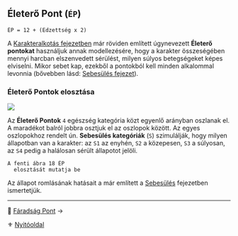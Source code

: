 ## Életerő Pont (`ÉP`)

```
ÉP = 12 + (Edzettség x 2)
```

A [Karakteralkotás fejezetben](010_10_01_ep_kt.md) már röviden említett úgynevezett **Életerő pontokat** használjuk annak modellezésére, hogy a karakter összeségében mennyi harcban elszenvedett sérülést, milyen súlyos betegségeket képes elviselni. Mikor sebet kap, ezekből a pontokból kell minden alkalommal levonnia (bővebben lásd: [Sebesülés fejezet](061_03_sebesules.md)).

### Életerő Pontok elosztása

![](images/06_eletero_tablazat.png)

Az **Életerő Pontok** `4` egészség kategória közt egyenlő arányban oszlanak el. A maradékot balról jobbra osztjuk el az oszlopok között. Az egyes oszlopokhoz rendelt ún. **Sebesülés kategóriák** (`S`) szimulálják, hogy milyen állapotban van a karakter: az `S1` az enyhén, `S2` a közepesen, `S3` a súlyosan, az `S4` pedig a halálosan sérült állapotot jelöli.


```
A fenti ábra 18 ÉP
  elosztását mutatja be
```

Az állapot romlásának hatásait a már említett a [Sebesülés](061_03_sebesules.md) fejezetben ismertetjük.

---

🔗 [Fáradság Pont](061_02_faradsag_pont.md) →

⚜️ [Nyitóoldal](start.md#6-harcrendszer-%EF%B8%8F)
